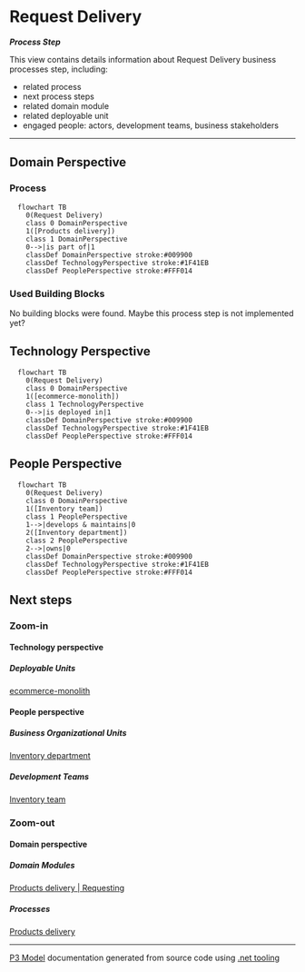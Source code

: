﻿
# Request Delivery

***Process Step***  

This view contains details information about Request Delivery business processes step, including:
- related process
- next process steps
- related domain module
- related deployable unit
- engaged people: actors, development teams, business stakeholders  

---



## Domain Perspective


### Process

```mermaid
  flowchart TB
    0(Request Delivery)
    class 0 DomainPerspective
    1([Products delivery])
    class 1 DomainPerspective
    0-->|is part of|1
    classDef DomainPerspective stroke:#009900
    classDef TechnologyPerspective stroke:#1F41EB
    classDef PeoplePerspective stroke:#FFF014
```

### Used Building Blocks

No building blocks were found. Maybe this process step is not implemented yet?  

## Technology Perspective

```mermaid
  flowchart TB
    0(Request Delivery)
    class 0 DomainPerspective
    1([ecommerce-monolith])
    class 1 TechnologyPerspective
    0-->|is deployed in|1
    classDef DomainPerspective stroke:#009900
    classDef TechnologyPerspective stroke:#1F41EB
    classDef PeoplePerspective stroke:#FFF014
```

## People Perspective

```mermaid
  flowchart TB
    0(Request Delivery)
    class 0 DomainPerspective
    1([Inventory team])
    class 1 PeoplePerspective
    1-->|develops & maintains|0
    2([Inventory department])
    class 2 PeoplePerspective
    2-->|owns|0
    classDef DomainPerspective stroke:#009900
    classDef TechnologyPerspective stroke:#1F41EB
    classDef PeoplePerspective stroke:#FFF014
```

## Next steps


### Zoom-in


#### Technology perspective


##### Deployable Units

[ecommerce-monolith](../../../../Technology/DeployableUnits/EcommerceMonolith.md)  

#### People perspective


##### Business Organizational Units

[Inventory department](../../../../People/BusinessOrganizationalUnits/InventoryDepartment.md)  

##### Development Teams

[Inventory team](../../../../People/DevelopmentTeams/InventoryTeam.md)  

### Zoom-out


#### Domain perspective


##### Domain Modules

[Products delivery | Requesting](Requesting.md)  

##### Processes

[Products delivery](../../../Processes/ProductsDelivery.md)  

---

[P3 Model](https://github.com/P3-model/P3-model) documentation generated from source code using [.net tooling](https://github.com/P3-model/P3-model-dotnet)
